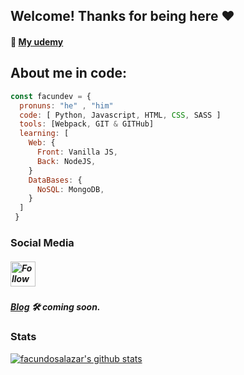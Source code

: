 ## Welcome! Thanks for being here ❤️
#### 📕 <a href="https://www.udemy.com/user/facundo-valentin-salazar-2/" targe="_blank"> My udemy </a>
## About me in code:
```javascript
const facundev = {
  pronuns: "he" , "him"
  code: [ Python, Javascript, HTML, CSS, SASS ]
  tools: [Webpack, GIT & GITHub]
  learning: [
    Web: {
      Front: Vanilla JS,
      Back: NodeJS,
    }
    DataBases: {
      NoSQL: MongoDB,
    }
  ]
 }
```
### Social Media
##### [<img src="https://raw.githubusercontent.com/Raymo111/Raymo111/master/socials/instagram.svg" height="40em" align="center" alt="Follow Facundev on Instagram" title="Follow Facundev on Instagram"/>](https://www.instagram.com/facundev/)
##### [Blog](https://www.facun.dev/) 🛠 <i>coming soon</i>.

### Stats
[![facundosalazar's github stats](https://github-readme-stats.vercel.app/api?username=facundosalazar)](https://github.com/anuraghazra/github-readme-stats)

